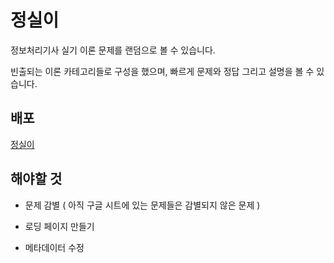 # 정실이

정보처리기사 실기 이론 문제를 랜덤으로 볼 수 있습니다.

빈출되는 이론 카테고리들로 구성을 했으며, 빠르게 문제와 정답 그리고 설명을 볼 수 있습니다.

## 배포

[정실이](isq-quiz-generator.vercel.app)

## 해야할 것

- 문제 감별 ( 아직 구글 시트에 있는 문제들은 감별되지 않은 문제 )

- 로딩 페이지 만들기

- 메타데이터 수정
